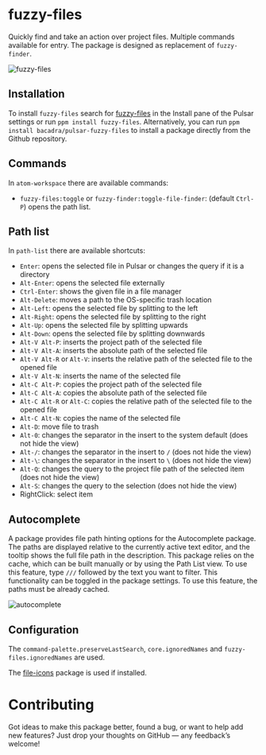 # fuzzy-files

Quickly find and take an action over project files. Multiple commands available for entry. The package is designed as replacement of `fuzzy-finder`.

![fuzzy-files](https://github.com/bacadra/pulsar-fuzzy-files/raw/master/assets/fuzzy-files.png)

## Installation

To install `fuzzy-files` search for [fuzzy-files](https://web.pulsar-edit.dev/packages/fuzzy-files) in the Install pane of the Pulsar settings or run `ppm install fuzzy-files`. Alternatively, you can run `ppm install bacadra/pulsar-fuzzy-files` to install a package directly from the Github repository.

## Commands

In `atom-workspace` there are available commands:

- `fuzzy-files:toggle` or `fuzzy-finder:toggle-file-finder`: (default `Ctrl-P`) opens the path list.

## Path list

In `path-list` there are available shortcuts:

- `Enter`: opens the selected file in Pulsar or changes the query if it is a directory
- `Alt-Enter`: opens the selected file externally
- `Ctrl-Enter`: shows the given file in a file manager
- `Alt-Delete`: moves a path to the OS-specific trash location
- `Alt-Left`: opens the selected file by splitting to the left
- `Alt-Right`: opens the selected file by splitting to the right
- `Alt-Up`: opens the selected file by splitting upwards
- `Alt-Down`: opens the selected file by splitting downwards
- `Alt-V Alt-P`: inserts the project path of the selected file
- `Alt-V Alt-A`: inserts the absolute path of the selected file
- `Alt-V Alt-R` or `Alt-V`: inserts the relative path of the selected file to the opened file
- `Alt-V Alt-N`: inserts the name of the selected file
- `Alt-C Alt-P`: copies the project path of the selected file
- `Alt-C Alt-A`: copies the absolute path of the selected file
- `Alt-C Alt-R` or `Alt-C`: copies the relative path of the selected file to the opened file
- `Alt-C Alt-N`: copies the name of the selected file
- `Alt-D`: move file to trash
- `Alt-0`: changes the separator in the insert to the system default (does not hide the view)
- `Alt-/`: changes the separator in the insert to `/` (does not hide the view)
- `Alt-\`: changes the separator in the insert to `\` (does not hide the view)
- `Alt-Q`: changes the query to the project file path of the selected item (does not hide the view)
- `Alt-S`: changes the query to the selection (does not hide the view)
- RightClick: select item

## Autocomplete

A package provides file path hinting options for the Autocomplete package. The paths are displayed relative to the currently active text editor, and the tooltip shows the full file path in the description. This package relies on the cache, which can be built manually or by using the Path List view. To use this feature, type `///` followed by the text you want to filter. This functionality can be toggled in the package settings. To use this feature, the paths must be already cached.

![autocomplete](https://github.com/bacadra/pulsar-fuzzy-files/raw/master/assets/autocomplete.png)

## Configuration

The `command-palette.preserveLastSearch`, `core.ignoredNames` and `fuzzy-files.ignoredNames` are used.

The [file-icons](https://github.com/file-icons/atom) package is used if installed.

# Contributing

Got ideas to make this package better, found a bug, or want to help add new features? Just drop your thoughts on GitHub — any feedback’s welcome!
